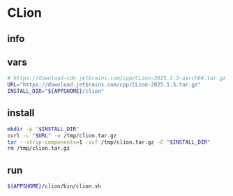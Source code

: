 # CLion

## info

## vars
```sh
# https://download-cdn.jetbrains.com/cpp/CLion-2025.1.3-aarch64.tar.gz
URL="https://download.jetbrains.com/cpp/CLion-2025.1.3.tar.gz"
INSTALL_DIR="${APPSHOME}/clion"
```

## install
```sh
mkdir -p "$INSTALL_DIR"
curl -L "$URL" -o /tmp/clion.tar.gz
tar --strip-components=1 -xzf /tmp/clion.tar.gz -C "$INSTALL_DIR"
rm /tmp/clion.tar.gz
```

## run
```sh
${APPSHOME}/clion/bin/clion.sh
```
